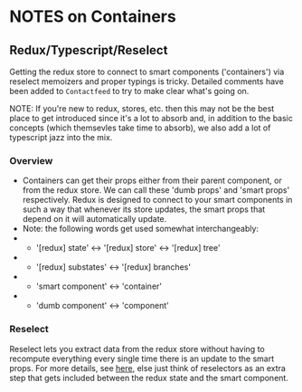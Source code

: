 # NOTES on Containers

## Redux/Typescript/Reselect

Getting the redux store to connect to smart components ('containers') via reselect memoizers and proper typings is tricky. Detailed comments have been added to `Contactfeed` to try to make clear what's going on.

NOTE: If you're new to redux, stores, etc. then this may not be the best place to get introduced since it's a lot to absorb and, in addition to the basic concepts (which themsevles take time to absorb), we also add a lot of typescript jazz into the mix.

### Overview

-   Containers can get their props either from their parent component, or from the redux store. We can call these 'dumb props' and 'smart props' respectively. Redux is designed to connect to your smart components in such a way that whenever its store updates, the smart props that depend on it will automatically update.
-   Note: the following words get used somewhat interchangeably:
-   -   '[redux] state' <-> '[redux] store' <-> '[redux] tree'
-   -   '[redux] substates' <-> '[redux] branches'
-   -   'smart component' <-> 'container'
-   -   'dumb component' <-> 'component'

### Reselect

Reselect lets you extract data from the redux store without having to recompute everything every single time there is an update to the smart props. For more details, see [here](https://www.npmjs.com/package/reselect), else just think of reselectors as an extra step that gets included between the redux state and the smart component.
